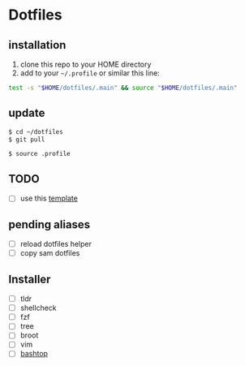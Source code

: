 # Dotfiles

## installation

1. clone this repo to your HOME directory
2. add to your `~/.profile` or similar this line:

```bash
test -s "$HOME/dotfiles/.main" && source "$HOME/dotfiles/.main"
```

## update

```bash
$ cd ~/dotfiles
$ git pull
```

```
$ source .profile
```

## TODO

- [ ] use this [template](https://github.com/anishathalye/dotfiles_template) 

## pending aliases

- [ ] reload dotfiles helper
- [ ] copy sam dotfiles

## Installer

- [ ] tldr
- [ ] shellcheck
- [ ] fzf
- [ ] tree
- [ ] broot
- [ ] vim
- [ ] [bashtop](https://github.com/aristocratos/bashtop#installation)
